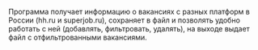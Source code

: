 Программа получает информацию о вакансиях с разных платформ в России (hh.ru и superjob.ru), 
сохраняет в файл и позволять удобно работать с ней (добавлять, фильтровать, удалять), на выходе выдает файл с отфильтрованными вакансиями.
